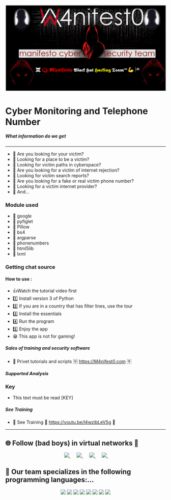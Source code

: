 # ![Locations](https://github.com/M4nifest0/M4nifest0_WhatsApp/blob/master/s.png) 
# Cyber Monitoring and Telephone Number

##### What information do we get
----------------------
- 📌 Are you looking for your victim?
- 📌 Looking for a place to be a victim?
- 📌 Looking for victim paths in cyberspace?
- 📌 Are you looking for a victim of internet rejection?
- 📌 Looking for victim search reports?
- 📌 Are you looking for a fake or real victim phone number?
- 📌 Looking for a victim internet provider?
- 📌 And...
### Module used
- 📍 google
- 📍 pyfiglet
- 📍 Pillow
- 📍 bs4
- 📍 argparse
- 📍 phonenumbers
- 📍 html5lib
- 📍 lxml
	
### Getting chat source
#### How to use :
- 👍Watch the tutorial video first
- 1️⃣ Install version 3 of Python
- 2️⃣ If you are in a country that has filter lines, use the tour
- 3️⃣ Install the essentials
- 4️⃣ Run the program
- 5️⃣ Enjoy the app
- 😁 This app is not for gaming!

##### Sales of training and security software
- 🛄 Privet tutorials and scripts 🈂️  https://M4nifest0.com 🈂️

##### Supported Analysis
### Key
- This text must be read [KEY]

##### See Training 

- 🔞 See Training 🎥 https://youtu.be/l4wzibLeV5g  🎥


----------------------

<h2>🌐 Follow (bad boys) in virtual networks 📍</h2>
<p align="center">	
</a>&nbsp;&nbsp;&nbsp;&nbsp;
	<a href="https://t.me/M4nifest0">
		<img src="https://img.shields.io/badge/Telegram-%23000000.svg?&style=for-the-badge&logo=Telegram&logoColor=white" />
	</a>&nbsp;&nbsp;&nbsp;&nbsp;
	<a href="https://www.instagram.com/manifestoblackhathacking/">
		<img src="https://img.shields.io/badge/instagram-%23E4405F.svg?&style=for-the-badge&logo=instagram&logoColor=white" />
	</a>&nbsp;&nbsp;&nbsp;&nbsp;
	<a href="https://www.youtube.com/c/cybermonitoringhack4lx">
		<img src="https://img.shields.io/badge/youtube-%23FF0000.svg?&style=for-the-badge&logo=youtube&logoColor=white" />
	</a>&nbsp;&nbsp;&nbsp;&nbsp;
	<a href="https://twitter.com/_M4nifest0_">
		<img src="https://img.shields.io/badge/twitter-%231DA1F2.svg?&style=for-the-badge&logo=twitter&logoColor=white" />
	</a>&nbsp;&nbsp;&nbsp;&nbsp;
</p>

<h2>📌 Our team specializes in the following programming languages:...</h2>
<p align="center">	
	<img src="https://img.shields.io/badge/node.js%20-%2343853D.svg?&style=for-the-badge&logo=node.js&logoColor=white" />
        <img src="https://img.shields.io/badge/python%20-%2314354C.svg?&style=for-the-badge&logo=python&logoColor=white" />
	<img src="https://img.shields.io/badge/c%23%20-%23239120.svg?&style=for-the-badge&logo=c-sharp&logoColor=white" />
	<img src="https://img.shields.io/badge/java-%23ED8B00.svg?&style=for-the-badge&logo=java&logoColor=white" />
	<img src="https://img.shields.io/badge/php-%23777BB4.svg?&style=for-the-badge&logo=php&logoColor=white" />
	<img src="https://img.shields.io/badge/ruby-%23CC342D.svg?&style=for-the-badge&logo=ruby&logoColor=white" />
	<img src="https://img.shields.io/badge/perl-%2339457E.svg?&style=for-the-badge&logo=perl&logoColor=white" />
	<img src="https://img.shields.io/badge/c++%20-%2300599C.svg?&style=for-the-badge&logo=c%2B%2B&logoColor=white" />
</p>

